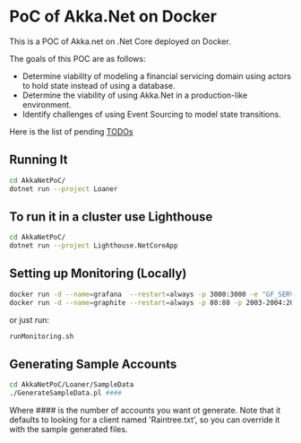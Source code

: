 # PoC of Akka.Net on Docker
This is a POC of Akka.net on .Net Core deployed on Docker.  

The goals of this POC are as follows:
+ Determine viability of modeling a financial servicing domain using actors to hold state instead of using a database.
+ Determine the viability of using Akka.Net in a production-like environment.
+ Identify challenges of using Event Sourcing to model state transitions.

Here is the list of pending [TODOs](TODO.md)

## Running It
```bash
cd AkkaNetPoC/ 
dotnet run --project Loaner
```
## To run it in a cluster use Lighthouse
```bash
cd AkkaNetPoC/ 
dotnet run --project Lighthouse.NetCoreApp
 ```

## Setting up Monitoring (Locally)
```bash
docker run -d --name=grafana  --restart=always -p 3000:3000 -e "GF_SERVER_ROOT_URL=http://localhost" -e "GF_SECURITY_ADMIN_PASSWORD=secret"  grafana/grafana
docker run -d --name=graphite --restart=always -p 80:80 -p 2003-2004:2003-2004 -p 2023-2024:2023-2024 -p 8125:8125/udp -p 8126:8126 hopsoft/graphite-statsd
```
or just run:
```bash
runMonitoring.sh
```

## Generating Sample Accounts
```bash
cd AkkaNetPoC/Loaner/SampleData
./GenerateSampleData.pl ####
```
Where #### is the number of accounts you want ot generate. Note that it defaults to looking for a client named 'Raintree.txt', so you can override it with the sample generated files.

